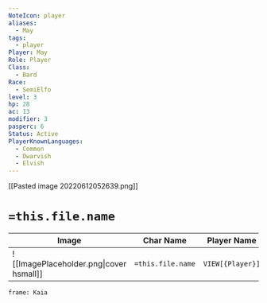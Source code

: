 ```yaml
---
NoteIcon: player
aliases:
  - May
tags:
  - player
Player: May
Role: Player
Class:
  - Bard
Race:
  - SemiElfo
level: 3
hp: 28
ac: 13
modifier: 3
pasperc: 6
Status: Active
PlayerKnownLanguages:
  - Common
  - Dwarvish
  - Elvish
---
```




[[Pasted image 20220612052639.png]]

# `=this.file.name`

| Image                                              | Char Name         | Player Name    | Class         | Race         | Level         |
| -------------------------------------------------- | ----------------- | -------------- | ------------- | ------------ | ------------- |
| ![[ImagePlaceholder.png\|cover hsmall]] | `=this.file.name` |  `VIEW[{Player}]` | `VIEW[{Class}]` | `VIEW[{Race}]` | `VIEW[{level}]` |


```custom-frames
frame: Kaia
```
